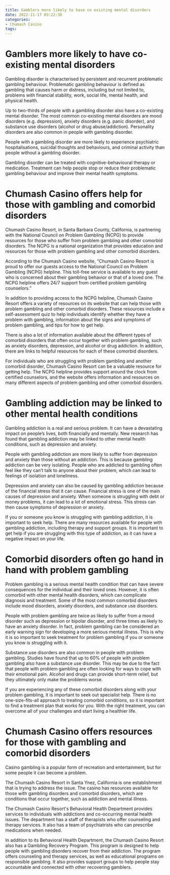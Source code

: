 ```yaml
---
title: Gamblers more likely to have co existing mental disorders
date: 2022-11-17 03:22:38
categories:
- Chumash Casino
tags:
---
```



#  Gamblers more likely to have co-existing mental disorders

Gambling disorder is characterised by persistent and recurrent problematic gambling behaviour. Problematic gambling behaviour is defined as gambling that causes harm or distress, including but not limited to, problems with financial stability, work, social life, mental health, and physical health.

Up to two-thirds of people with a gambling disorder also have a co-existing mental disorder. The most common co-existing mental disorders are mood disorders (e.g. depression), anxiety disorders (e.g. panic disorder), and substance use disorders (alcohol or drug abuse/addiction). Personality disorders are also common in people with gambling disorder.

People with a gambling disorder are more likely to experience psychiatric hospitalisations, suicidal thoughts and behaviours, and criminal activity than people without a gambling disorder.

Gambling disorder can be treated with cognitive-behavioural therapy or medication. Treatment can help people stop or reduce their problematic gambling behaviour and improve their mental health symptoms.

#  Chumash Casino offers help for those with gambling and comorbid disorders

Chumash Casino Resort, in Santa Barbara County, California, is partnering with the National Council on Problem Gambling (NCPG) to provide resources for those who suffer from problem gambling and other comorbid disorders. The NCPG is a national organization that provides education and resources for those with problem gambling and other comorbid disorders.

According to the Chumash Casino website, “Chumash Casino Resort is proud to offer our guests access to the National Council on Problem Gambling (NCPG) helpline. This toll-free service is available to any guest who is concerned about their gambling behavior or that of a loved one. The NCPG helpline offers 24/7 support from certified problem gambling counselors.”

In addition to providing access to the NCPG helpline, Chumash Casino Resort offers a variety of resources on its website that can help those with problem gambling and other comorbid disorders. These resources include a self-assessment quiz to help individuals identify whether they have a problem with gambling, information about the signs and symptoms of problem gambling, and tips for how to get help.

There is also a lot of information available about the different types of comorbid disorders that often occur together with problem gambling, such as anxiety disorders, depression, and alcohol or drug addiction. In addition, there are links to helpful resources for each of these comorbid disorders.

For individuals who are struggling with problem gambling and another comorbid disorder, Chumash Casino Resort can be a valuable resource for getting help. The NCPG helpline provides support around the clock from certified counselors, and the website offers information and resources on many different aspects of problem gambling and other comorbid disorders.

#  Gambling addiction may be linked to other mental health conditions

Gambling addiction is a real and serious problem. It can have a devastating impact on people’s lives, both financially and mentally. New research has found that gambling addiction may be linked to other mental health conditions, such as depression and anxiety.

People with gambling addiction are more likely to suffer from depression and anxiety than those without an addiction. This is because gambling addiction can be very isolating. People who are addicted to gambling often feel like they can’t talk to anyone about their problem, which can lead to feelings of isolation and loneliness.

Depression and anxiety can also be caused by gambling addiction because of the financial stress that it can cause. Financial stress is one of the main causes of depression and anxiety. When someone is struggling with debt or money problems, it can lead to a lot of emotional stress. This stress can then cause symptoms of depression or anxiety.

If you or someone you know is struggling with gambling addiction, it is important to seek help. There are many resources available for people with gambling addiction, including therapy and support groups. It is important to get help if you are struggling with this type of addiction, as it can have a negative impact on your life.

#  Comorbid disorders often go hand in hand with problem gambling

Problem gambling is a serious mental health condition that can have severe consequences for the individual and their loved ones. However, it is often comorbid with other mental health disorders, which can complicate diagnosis and treatment. Some of the most common comorbid disorders include mood disorders, anxiety disorders, and substance use disorders.

People with problem gambling are twice as likely to suffer from a mood disorder such as depression or bipolar disorder, and three times as likely to have an anxiety disorder. In fact, problem gambling can be considered an early warning sign for developing a more serious mental illness. This is why it is so important to seek treatment for problem gambling if you or someone you know is struggling with it.

Substance use disorders are also common in people with problem gambling. Studies have found that up to 60% of people with problem gambling also have a substance use disorder. This may be due to the fact that people with problem gambling are often looking for ways to cope with their emotional pain. Alcohol and drugs can provide short-term relief, but they ultimately only make the problems worse.

If you are experiencing any of these comorbid disorders along with your problem gambling, it is important to seek out specialist help. There is no one-size-fits-all approach to treating comorbid conditions, so it is important to find a treatment plan that works for you. With the right treatment, you can overcome all of your challenges and start living a healthier life.

#  Chumash Casino offers resources for those with gambling and comorbid disorders
Casino gambling is a popular form of recreation and entertainment, but for some people it can become a problem. 

The Chumash Casino Resort in Santa Ynez, California is one establishment that is trying to address the issue. The casino has resources available for those with gambling disorders and comorbid disorders, which are conditions that occur together, such as addiction and mental illness.

The Chumash Casino Resort's Behavioral Health Department provides services to individuals with addictions and co-occurring mental health issues. The department has a staff of therapists who offer counseling and therapy services. It also has a team of psychiatrists who can prescribe medications when needed.

In addition to its Behavioral Health Department, the Chumash Casino Resort also has a Gambling Recovery Program. This program is designed to help people with gambling disorders recover from their addiction. The program offers counseling and therapy services, as well as educational programs on responsible gambling. It also provides support groups to help people stay accountable and connected with other recovering gamblers.